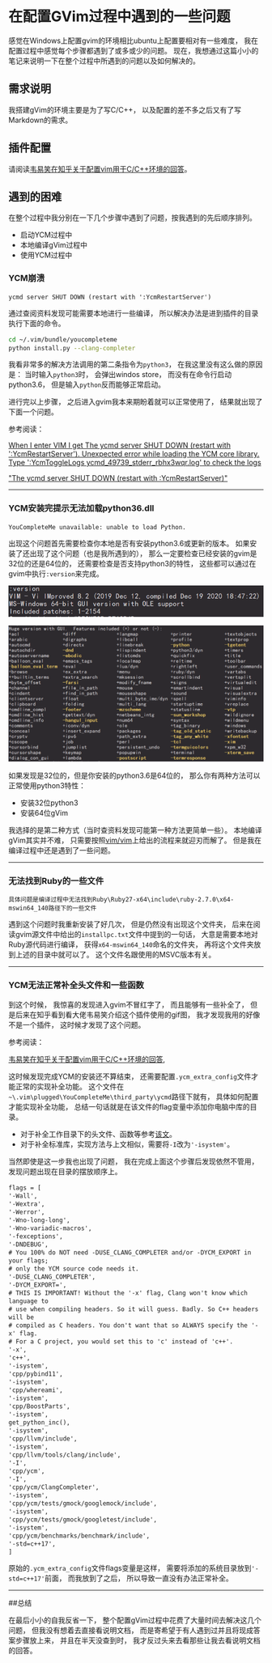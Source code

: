 # 在配置GVim过程中遇到的一些问题

感觉在Windows上配置gvim的环境相比ubuntu上配置要相对有一些难度，
我在配置过程中感觉每个步骤都遇到了或多或少的问题。
现在，我想通过这篇小小的笔记来说明一下在整个过程中所遇到的问题以及如何解决的。

## 需求说明

我搭建gVim的环境主要是为了写C/C++，
以及配置的差不多之后又有了写Markdown的需求。

## 插件配置

请阅读[韦易笑在知乎关于配置vim用于C/C++环境的回答](https://www.zhihu.com/question/47691414/answer/373700711)。

## 遇到的困难

在整个过程中我分别在一下几个步骤中遇到了问题，按我遇到的先后顺序排列。

- 启动YCM过程中
- 本地编译gVim过程中
- 使用YCM过程中

### YCM崩溃

`ycmd server SHUT DOWN (restart with ':YcmRestartServer')`

通过查阅资料发现可能需要本地进行一些编译，
所以解决办法是进到插件的目录执行下面的命令。

```bash
cd ~/.vim/bundle/youcompleteme
python install.py --clang-completer
```

我看非常多的解决方法调用的第二条指令为`python3`，
在我这里没有这么做的原因是：
当时输入`python3`时，
会弹出windos store，
而没有在命令行启动python3.6，
但是输入`python`反而能够正常启动。

进行完以上步骤，
之后进入gvim我本来期盼着就可以正常使用了，
结果就出现了下面一个问题。

参考阅读：

[When I enter VIM I get The ycmd server SHUT DOWN (restart with ':YcmRestartServer'). Unexpected error while loading the YCM core library. Type ':YcmToggleLogs ycmd_49739_stderr_rbhx3wqr.log' to check the logs ](https://github.com/ycm-core/YouCompleteMe/issues/3236)

["The ycmd server SHUT DOWN (restart with :YcmRestartServer)"](https://github.com/ycm-core/YouCompleteMe/issues/914)

---

### YCM安装完提示无法加载python36.dll

`YouCompleteMe unavailable: unable to load Python.`

出现这个问题首先需要检查你本地是否有安装python3.6或更新的版本。
如果安装了还出现了这个问题（也是我所遇到的），
那么一定要检查已经安装的gvim是32位的还是64位的，
还需要检查是否支持python3的特性，
这些都可以通过在gvim中执行`:version`来完成。

![version]( version.png )

![feature]( feature.png )

如果发现是32位的，但是你安装的python3.6是64位的，
那么你有两种方法可以正常使用python3特性：

- 安装32位python3
- 安装64位gVim

我选择的是第二种方式（当时查资料发现可能第一种方法更简单一些）。
本地编译gVim其实并不难，
只需要按照[vim/vim](https://github.com/vim/vim)上给出的流程来就迎刃而解了。
但是我在编译过程中还是遇到了一些问题。

---

### 无法找到Ruby的一些文件

`具体问题是编译过程中无法找到Ruby\Ruby27-x64\include\ruby-2.7.0\x64-mswin64_140路径下的一些文件`

遇到这个问题时我重新安装了好几次，
但是仍然没有出现这个文件夹，
后来在阅读gvim源文件中给出的`installpc.txt`文件中提到的一句话，
大意是需要本地对Ruby源代码进行编译，
获得`x64-mswin64_140`命名的文件夹，
再将这个文件夹放到上述的目录中就可以了。
这个文件名跟使用的MSVC版本有关。

---

### YCM无法正常补全头文件和一些函数

到这个时候，
我惊喜的发现进入gvim不冒红字了，
而且能够有一些补全了，
但是后来在知乎看到看大佬韦易笑介绍这个插件使用的gif图，
我才发现我用的好像不是一个插件，
这时候才发现了这个问题。

参考阅读：

[韦易笑在知乎关于配置vim用于C/C++环境的回答](https://www.zhihu.com/question/47691414/answer/373700711),


这时候发现完成YCM的安装还不算结束，
还需要配置`.ycm_extra_config`文件才能正常的实现补全功能。
这个文件在`~\.vim\plugged\YouCompleteMe\third_party\ycmd`路径下就有，
具体如何配置才能实现补全功能，
总结一句话就是在该文件的flag变量中添加你电脑中库的目录。

- 对于补全工作目录下的头文件、函数等参考[该文](https://www.jb51.cc/c/114392.html)。
- 对于补全标准库，实现方法与上文相似，需要将`-I`改为`'-isystem'`。

当然即使是这一步我也出现了问题，
我在完成上面这个步骤后发现依然不管用，
发现问题出现在目录的摆放顺序上。

```
flags = [
'-Wall',
'-Wextra',
'-Werror',
'-Wno-long-long',
'-Wno-variadic-macros',
'-fexceptions',
'-DNDEBUG',
# You 100% do NOT need -DUSE_CLANG_COMPLETER and/or -DYCM_EXPORT in your flags;
# only the YCM source code needs it.
'-DUSE_CLANG_COMPLETER',
'-DYCM_EXPORT=',
# THIS IS IMPORTANT! Without the '-x' flag, Clang won't know which language to
# use when compiling headers. So it will guess. Badly. So C++ headers will be
# compiled as C headers. You don't want that so ALWAYS specify the '-x' flag.
# For a C project, you would set this to 'c' instead of 'c++'.
'-x',
'c++',
'-isystem',
'cpp/pybind11',
'-isystem',
'cpp/whereami',
'-isystem',
'cpp/BoostParts',
'-isystem',
get_python_inc(),
'-isystem',
'cpp/llvm/include',
'-isystem',
'cpp/llvm/tools/clang/include',
'-I',
'cpp/ycm',
'-I',
'cpp/ycm/ClangCompleter',
'-isystem',
'cpp/ycm/tests/gmock/googlemock/include',
'-isystem',
'cpp/ycm/tests/gmock/googletest/include',
'-isystem',
'cpp/ycm/benchmarks/benchmark/include',
'-std=c++17',
]
```

原始的`.ycm_extra_config`文件flags变量是这样，
需要将添加的系统目录放到`'-std=c++17'`前面，
而我放到了之后，
所以导致一直没有办法正常补全。

---

##总结

在最后小小的自我反省一下，
整个配置gVim过程中花费了大量时间去解决这几个问题，
但我没有想着去直接看说明文档，
而是寄希望于有人遇到过并且将现成答案步骤放上来，
并且在半天没查到时，
我才反过头来去看那些让我去看说明文档的回答。


